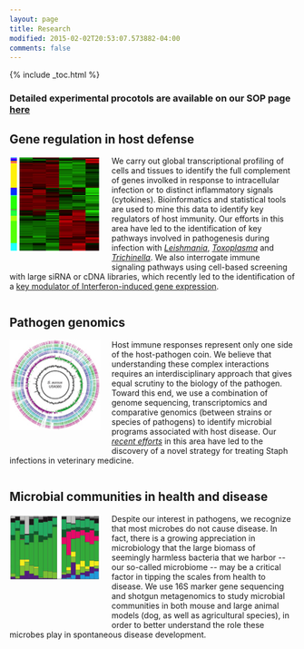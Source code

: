 ```yaml
---
layout: page
title: Research
modified: 2015-02-02T20:53:07.573882-04:00
comments: false
---
```


{% include _toc.html %}

### Detailed experimental procotols are available on our SOP page [here](https://CHMI-sops.github.io)

## Gene regulation in host defense

<div style="height: 200px; width: 160px; float: left; padding-right: 20px;">
<img src="images/heatmap.jpg" style="border:none;" />
</div>

We carry out global transcriptional profiling of cells and tissues to identify the full complement of genes involked in response to intracellular infection or to distinct inflammatory signals (cytokines).  Bioinformatics and statistical tools are used to mine this data to identify key regulators of host immunity. Our efforts in this area have led to the identification of key pathways involved in pathogenesis during infection with _[Leishmania](http://hostmicrobe.github.io/myPapers/Leish_humanLeison_arrays.pdf)_, _[Toxoplasma](http://journals.plos.org/plosone/article?id=10.1371/journal.pone.0088398)_ and _[Trichinella](http://www.plospathogens.org/article/info:doi/10.1371/journal.ppat.1005347)_.  We also interrogate immune signaling pathways using cell-based screening with large siRNA or cDNA libraries, which recently led to the identification of a [key modulator of Interferon-induced gene expression](http://bit.ly/1QRaApg).

<div style="clear:both"></div>

## Pathogen genomics

<div style="height: 200px; width: 160px; float: left; padding-right: 20px;">
<img src="images/staphcircle.jpg" style="border:none;" />
</div>

Host immune responses represent only one side of the host-pathogen coin.  We believe that understanding these complex interactions requires an interdisciplinary approach that gives equal scrutiny to the biology of the pathogen.  Toward this end, we use a combination of genome sequencing, transcriptomics and comparative genomics (between strains or species of pathogens) to identify microbial programs associated with host disease.  Our _[recent efforts](http://hostmicrobe.github.io/myPapers/StaphDOXP.pdf)_ in this area have led to the discovery of a novel strategy for treating Staph infections in veterinary medicine.

<div style="clear:both"></div>

## Microbial communities in health and disease

<div style="height: 200px; width: 160px; float: left; padding-right: 20px;">
<img src="images/microbiome.jpg" style="border:none;" />
</div>

Despite our interest in pathogens, we recognize that most microbes do not cause disease.  In fact, there is a growing appreciation in microbiology that the large biomass of seemingly harmless bacteria that we harbor -- our so-called microbiome -- may be a critical factor in tipping the scales from health to disease.  We use 16S marker gene sequencing and shotgun metagenomics to study microbial communities in both mouse and large animal models (dog, as well as agricultural species), in order to better understand the role these microbes play in spontaneous disease development.  

<div style="clear:both"></div>

